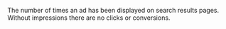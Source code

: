 The number of times an ad has been displayed on search results pages. Without impressions there are no clicks or conversions.

